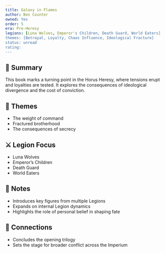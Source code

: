 ```yaml
---
title: Galaxy in Flames  
author: Ben Counter  
owned: Yes
order: 5  
era: Pre-Heresy  
legions: [Luna Wolves, Emperor's Children, Death Guard, World Eaters]  
themes: [Betrayal, Loyalty, Chaos Influence, Ideological Fracture]  
status: unread  
rating:  
---
```


## 🧭 Summary  
This book marks a turning point in the Horus Heresy, where tensions erupt and loyalties are tested. It explores the consequences of ideological divergence and the cost of conviction.

## 🧠 Themes  
- The weight of command  
- Fractured brotherhood  
- The consequences of secrecy  

## ⚔️ Legion Focus  
- Luna Wolves  
- Emperor’s Children  
- Death Guard  
- World Eaters  

## 📝 Notes  
- Introduces key figures from multiple Legions  
- Expands on internal Legion dynamics  
- Highlights the role of personal belief in shaping fate  

## 🔗 Connections  
- Concludes the opening trilogy  
- Sets the stage for broader conflict across the Imperium  